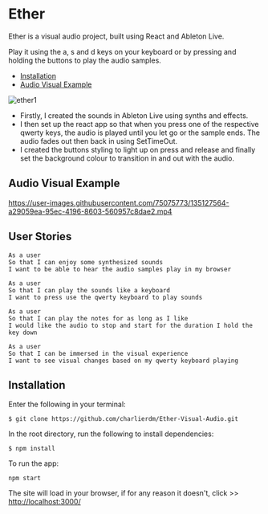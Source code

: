 # Ether

Ether is a visual audio project, built using React and Ableton Live.

Play it using the a, s and d keys on your keyboard or by pressing and holding the buttons to play the audio samples.

* [Installation](https://github.com/charlierdm/Ether-Visual-Audio#Installation)
* [Audio Visual Example](https://github.com/charlierdm/Ether-Visual-Audio#Audio-Visual-Example)

![ether1](https://user-images.githubusercontent.com/75075773/130949596-58522b41-507f-481c-9a6b-7b06ddf37667.gif)



* Firstly, I created the sounds in Ableton Live using synths and effects.
* I then set up the react app so that when you press one of the respective qwerty keys, the audio is played until you let go or the sample ends. The audio fades out then back in using SetTimeOut.
* I created the buttons styling to light up on press and release and finally set the background colour to transition in and out with the audio. 

## Audio Visual Example


https://user-images.githubusercontent.com/75075773/135127564-a29059ea-95ec-4196-8603-560957c8dae2.mp4



## User Stories

```
As a user
So that I can enjoy some synthesized sounds
I want to be able to hear the audio samples play in my browser

As a user
So that I can play the sounds like a keyboard
I want to press use the qwerty keyboard to play sounds

As a user
So that I can play the notes for as long as I like
I would like the audio to stop and start for the duration I hold the key down

As a user
So that I can be immersed in the visual experience
I want to see visual changes based on my qwerty keyboard playing

```

## Installation

Enter the following in your terminal:
```
$ git clone https://github.com/charlierdm/Ether-Visual-Audio.git
```
In the root directory, run the following to install dependencies:
```
$ npm install
```
To run the app:
```
npm start
```
The site will load in your browser, if for any reason it doesn't, click >> [http://localhost:3000/](http://localhost:3000/)






